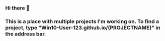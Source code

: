 ### Hi there 👋
### This is a place with multiple projects I'm working on. To find a project, type "Win10-User-123.github.io/(PROJECTNAME)" in the address bar.

<!END>
